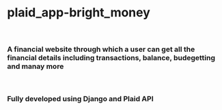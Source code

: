 <h1>plaid_app-bright_money</h1> 

<br>

<h3>A financial website through which a user can get all the financial details including transactions, balance, budegetting and manay more</h3>

<br>

<h3> Fully developed using Django and Plaid API </h3>
